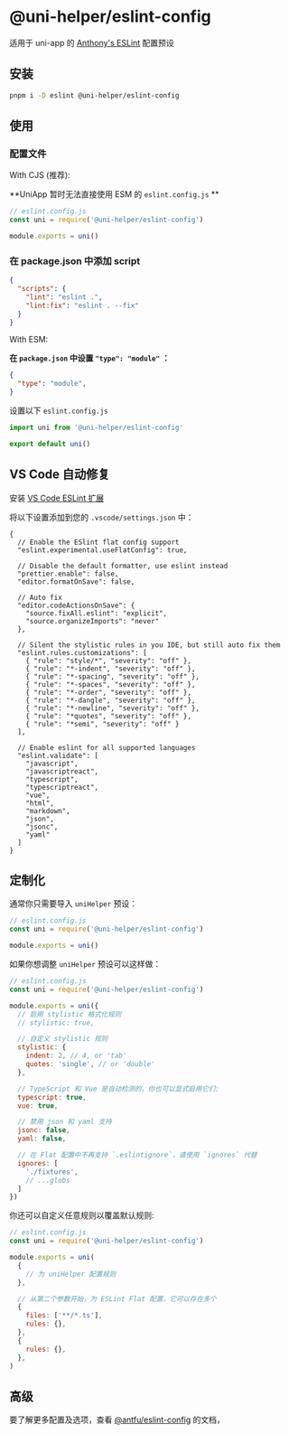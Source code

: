 # @uni-helper/eslint-config

适用于 uni-app 的 [Anthony's ESLint](https://github.com/antfu/eslint-config) 配置预设

## 安装

```bash
pnpm i -D eslint @uni-helper/eslint-config
```

## 使用

### 配置文件

With CJS (推荐):

**UniApp 暂时无法直接使用 ESM 的 `eslint.config.js` **

```js
// eslint.config.js
const uni = require('@uni-helper/eslint-config')

module.exports = uni()
```

### 在 package.json 中添加 script

```json
{
  "scripts": {
    "lint": "eslint .",
    "lint:fix": "eslint . --fix"
  }
}
```

With ESM:

**在 `package.json` 中设置 `"type": "module"` ：**

```json
{
  "type": "module",
}
```

设置以下 `eslint.config.js`

```js
import uni from '@uni-helper/eslint-config'

export default uni()
```

## VS Code 自动修复

安装 [VS Code ESLint 扩展](https://marketplace.visualstudio.com/items?itemName=dbaeumer.vscode-eslint)

将以下设置添加到您的 `.vscode/settings.json` 中：

```jsonc
{
  // Enable the ESlint flat config support
  "eslint.experimental.useFlatConfig": true,

  // Disable the default formatter, use eslint instead
  "prettier.enable": false,
  "editor.formatOnSave": false,

  // Auto fix
  "editor.codeActionsOnSave": {
    "source.fixAll.eslint": "explicit",
    "source.organizeImports": "never"
  },

  // Silent the stylistic rules in you IDE, but still auto fix them
  "eslint.rules.customizations": [
    { "rule": "style/*", "severity": "off" },
    { "rule": "*-indent", "severity": "off" },
    { "rule": "*-spacing", "severity": "off" },
    { "rule": "*-spaces", "severity": "off" },
    { "rule": "*-order", "severity": "off" },
    { "rule": "*-dangle", "severity": "off" },
    { "rule": "*-newline", "severity": "off" },
    { "rule": "*quotes", "severity": "off" },
    { "rule": "*semi", "severity": "off" }
  ],

  // Enable eslint for all supported languages
  "eslint.validate": [
    "javascript",
    "javascriptreact",
    "typescript",
    "typescriptreact",
    "vue",
    "html",
    "markdown",
    "json",
    "jsonc",
    "yaml"
  ]
}
```

## 定制化

通常你只需要导入 `uniHelper` 预设：

```js
// eslint.config.js
const uni = require('@uni-helper/eslint-config')

module.exports = uni()
```

如果你想调整 `uniHelper` 预设可以这样做：

```js
// eslint.config.js
const uni = require('@uni-helper/eslint-config')

module.exports = uni({
  // 启用 stylistic 格式化规则
  // stylistic: true,

  // 自定义 stylistic 规则
  stylistic: {
    indent: 2, // 4, or 'tab'
    quotes: 'single', // or 'double'
  },

  // TypeScript 和 Vue 是自动检测的，你也可以显式启用它们:
  typescript: true,
  vue: true,

  // 禁用 json 和 yaml 支持
  jsonc: false,
  yaml: false,

  // 在 Flat 配置中不再支持 `.eslintignore`，请使用 `ignores` 代替
  ignores: [
    './fixtures',
    // ...globs
  ]
})
```

你还可以自定义任意规则以覆盖默认规则:

```js
// eslint.config.js
const uni = require('@uni-helper/eslint-config')

module.exports = uni(
  {
    // 为 uniHelper 配置规则
  },

  // 从第二个参数开始，为 ESLint Flat 配置，它可以存在多个
  {
    files: ['**/*.ts'],
    rules: {},
  },
  {
    rules: {},
  },
)
```

## 高级

要了解更多配置及选项，查看 [@antfu/eslint-config](https://github.com/antfu/eslint-config) 的文档，
